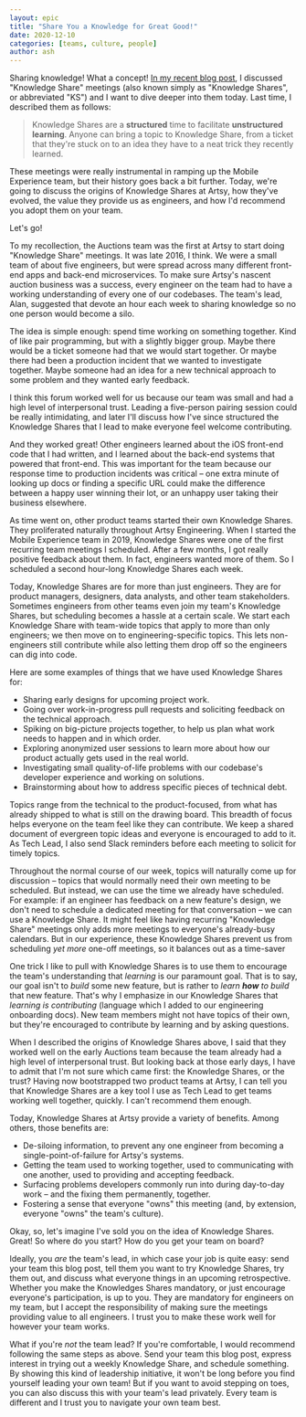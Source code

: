 ```yaml
---
layout: epic
title: "Share You a Knowledge for Great Good!"
date: 2020-12-10
categories: [teams, culture, people]
author: ash
---
```


Sharing knowledge! What a concept! [In my recent blog post](/blog/becoming-mobile-first-at-artsy), I discussed "Knowledge Share" meetings (also known simply as "Knowledge Shares", or abbreviated "KS") and I want to dive deeper into them today. Last time, I described them as follows:

> Knowledge Shares are a **structured** time to facilitate **unstructured learning**. Anyone can bring a topic to Knowledge Share, from a ticket that they're stuck on to an idea they have to a neat trick they recently learned.

These meetings were really instrumental in ramping up the Mobile Experience team, but their history goes back a bit further. Today, we're going to discuss the origins of Knowledge Shares at Artsy, how they've evolved, the value they provide us as engineers, and how I'd recommend you adopt them on your team.

Let's go!

<!-- more -->

To my recollection, the Auctions team was the first at Artsy to start doing "Knowledge Share" meetings. It was late 2016, I think. We were a small team of about five engineers, but were spread across many different front-end apps and back-end microservices. To make sure Artsy's nascent auction business was a success, every engineer on the team had to have a working understanding of every one of our codebases. The team's lead, Alan, suggested that devote an hour each week to sharing knowledge so no one person would become a silo.

The idea is simple enough: spend time working on something together. Kind of like pair programming, but with a slightly bigger group. Maybe there would be a ticket someone had that we would start together. Or maybe there had been a production incident that we wanted to investigate together. Maybe someone had an idea for a new technical approach to some problem and they wanted early feedback. 

I think this forum worked well for us because our team was small and had a high level of interpersonal trust. Leading a five-person pairing session could be really intimidating, and later I'll discuss how I've since structured the Knowledge Shares that I lead to make everyone feel welcome contributing.

And they worked great! Other engineers learned about the iOS front-end code that I had written, and I learned about the back-end systems that powered that front-end. This was important for the team because our response time to production incidents was critical – one extra minute of looking up docs or finding a specific URL could make the difference between a happy user winning their lot, or an unhappy user taking their business elsewhere.

As time went on, other product teams started their own Knowledge Shares. They proliferated naturally throughout Artsy Engineering. When I started the Mobile Experience team in 2019, Knowledge Shares were one of the first recurring team meetings I scheduled. After a few months, I got really positive feedback about them. In fact, engineers wanted more of them. So I scheduled a second hour-long Knowledge Shares each week.

Today, Knowledge Shares are for more than just engineers. They are for product managers, designers, data analysts, and other team stakeholders. Sometimes engineers from other teams even join my team's Knowledge Shares, but scheduling becomes a hassle at a certain scale. We start each Knowledge Share with team-wide topics that apply to more than only engineers; we then move on to engineering-specific topics. This lets non-engineers still contribute while also letting them drop off so the engineers can dig into code.

Here are some examples of things that we have used Knowledge Shares for:

- Sharing early designs for upcoming project work.
- Going over work-in-progress pull requests and soliciting feedback on the technical approach.
- Spiking on big-picture projects together, to help us plan what work needs to happen and in which order.
- Exploring anonymized user sessions to learn more about how our product actually gets used in the real world.
- Investigating small quality-of-life problems with our codebase's developer experience and working on solutions.
- Brainstorming about how to address specific pieces of technical debt.

Topics range from the technical to the product-focused, from what has already shipped to what is still on the drawing board. This breadth of focus helps everyone on the team feel like they can contribute. We keep a shared document of evergreen topic ideas and everyone is encouraged to add to it. As Tech Lead, I also send Slack reminders before each meeting to solicit for timely topics.

Throughout the normal course of our week, topics will naturally come up for discussion – topics that would normally need their own meeting to be scheduled. But instead, we can use the time we already have scheduled. For example: if an engineer has feedback on a new feature's design, we don't need to schedule a dedicated meeting for that conversation – we can use a Knowledge Share. It might feel like having recurring "Knowledge Share" meetings only adds more meetings to everyone's already-busy calendars. But in our experience, these Knowledge Shares prevent us from scheduling _yet more_ one-off meetings, so it balances out as a time-saver

One trick I like to pull with Knowledge Shares is to use them to encourage the team's understanding that _learning_ is our paramount goal. That is to say, our goal isn't to _build_ some new feature, but is rather to _learn **how** to build_ that new feature. That's why I emphasize in our Knowledge Shares that _learning is contributing_ (language which I added to our engineering onboarding docs). New team members might not have topics of their own, but they're encouraged to contribute by learning and by asking questions.

When I described the origins of Knowledge Shares above, I said that they worked well on the early Auctions team because the team already had a high level of interpersonal trust. But looking back at those early days, I have to admit that I'm not sure which came first: the Knowledge Shares, or the trust? Having now bootstrapped two product teams at Artsy, I can tell you that Knowledge Shares are a key tool I use as Tech Lead to get teams working well together, quickly. I can't recommend them enough.

Today, Knowledge Shares at Artsy provide a variety of benefits. Among others, those benefits are:

- De-siloing information, to prevent any one engineer from becoming a single-point-of-failure for Artsy's systems.
- Getting the team used to working together, used to communicating with one another, used to providing and accepting feedback.
- Surfacing problems developers commonly run into during day-to-day work – and the fixing them permanently, together.
- Fostering a sense that everyone "owns" this meeting (and, by extension, everyone "owns" the team's culture).

Okay, so, let's imagine I've sold you on the idea of Knowledge Shares. Great! So where do you start? How do you get your team on board? 

Ideally, you _are_ the team's lead, in which case your job is quite easy: send your team this blog post, tell them you want to try Knowledge Shares, try them out, and discuss what everyone things in an upcoming retrospective. Whether you make the Knowledges Shares mandatory, or just encourage everyone's participation, is up to you. They are mandatory for engineers on my team, but I accept the responsibility of making sure the meetings providing value to all engineers. I trust you to make these work well for however your team works.

What if you're _not_ the team lead? If you're comfortable, I would recommend following the same steps as above. Send your team this blog post, express interest in trying out a weekly Knowledge Share, and schedule something. By showing this kind of leadership initiative, it won't be long before you find yourself leading your own team! But if you want to avoid stepping on toes, you can also discuss this with your team's lead privately. Every team is different and I trust you to navigate your own team best.
